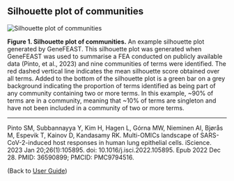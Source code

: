 ## Silhouette plot of communities

![Silhouette plot of communities](https://avigailtaylor.github.io/GeneFEAST/sil_plot.png)

**Figure 1. Silhouette plot of communities.** An example silhouette plot generated by GeneFEAST. This silhouette plot was generated when GeneFEAST 
was used to summarise a FEA conducted on publicly available data (Pinto, et al., 2023) and nine communities of terms were identified. The red dashed vertical 
line indicates the mean silhouette score obtained over all terms. Added to the bottom of the silhouette plot is a green bar on a grey background indicating the proportion of 
terms identified as being part of any community containing two or more terms. In this example, ~90% of terms are in a community, meaning that ~10% of terms are singleton and 
have not been included in a community of two or more terms.


***

Pinto SM, Subbannayya Y, Kim H, Hagen L, Górna MW, Nieminen AI, Bjørås M, Espevik T, Kainov D, Kandasamy RK. Multi-OMICs landscape of SARS-CoV-2-induced host responses in human lung epithelial cells. iScience. 2023 Jan 20;26(1):105895. doi: 10.1016/j.isci.2022.105895. Epub 2022 Dec 28. PMID: 36590899; PMCID: PMC9794516.

(Back to [User Guide](user_guide.md))
